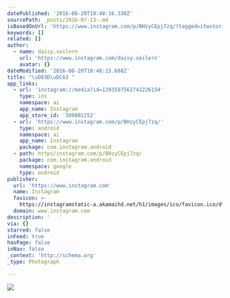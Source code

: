 ```yaml
---
datePublished: '2016-08-20T10:48:16.330Z'
sourcePath: _posts/2016-07-13-.md
isBasedOnUrl: 'https://www.instagram.com/p/BHzyCEpj7zq/?tagged=itwstories'
keywords: []
related: []
author:
  - name: daisy.seilern
    url: 'https://www.instagram.com/daisy.seilern'
    avatar: {}
dateModified: '2016-08-20T10:48:15.688Z'
title: "\uD83D\uDC63 "
app_links:
  - url: 'instagram://media?id=1293597562742226154'
    type: ios
    namespace: ai
    app_name: Instagram
    app_store_id: '389801252'
  - url: 'https://www.instagram.com/p/BHzyCEpj7zq/'
    type: android
    namespace: ai
    app_name: Instagram
    package: com.instagram.android
  - path: https/instagram.com/p/BHzyCEpj7zq/
    package: com.instagram.android
    namespace: google
    type: android
publisher:
  url: 'https://www.instagram.com'
  name: Instagram
  favicon: >-
    https://instagramstatic-a.akamaihd.net/h1/images/ico/favicon.ico/dfa85bb1fd63.ico
  domain: www.instagram.com
description: '   '
via: {}
starred: false
inFeed: true
hasPage: false
inNav: false
_context: 'http://schema.org'
_type: Photograph

---
```

![   ](https://imgflo.herokuapp.com/graph/vahj1ThiexotieMo/09ead553e96d1b3a58f229a99bff8466/croprotate.jpg?cropheight=640&cropwidth=408&degrees=0&input=https%3A%2F%2Fscontent.cdninstagram.com%2Ft51.2885-15%2Fs640x640%2Fsh0.08%2Fe35%2F13704242_1082584341790542_330721982_n.jpg%3Fig_cache_key%3DMTI5MzU5NzU2Mjc0MjIyNjE1NA%253D%253D.2&x=112&y=0)